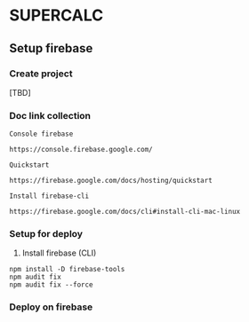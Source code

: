 # SUPERCALC

## Setup firebase

### Create project
[TBD]

### Doc link collection

```
Console firebase

https://console.firebase.google.com/

Quickstart

https://firebase.google.com/docs/hosting/quickstart

Install firebase-cli

https://firebase.google.com/docs/cli#install-cli-mac-linux

```

### Setup for deploy

1. Install firebase (CLI)
```shell 
npm install -D firebase-tools
npm audit fix
npm audit fix --force
```

### Deploy on firebase

